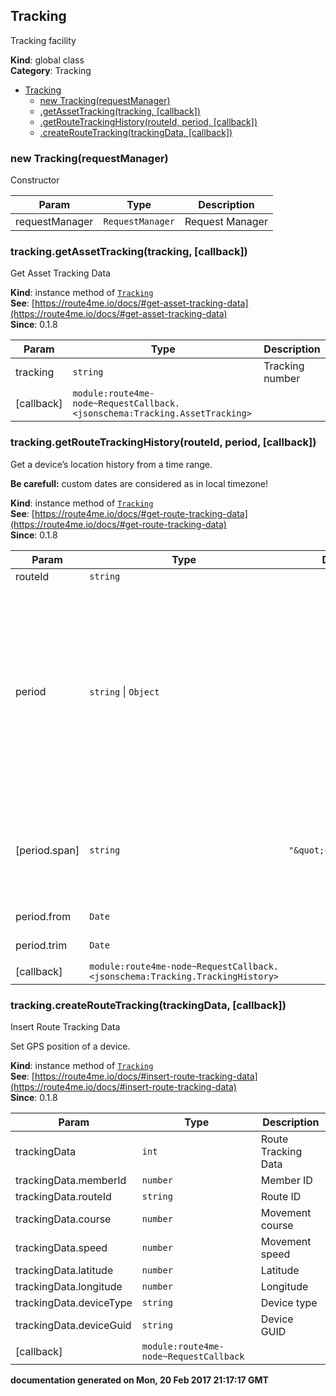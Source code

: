 <a name="Tracking"></a>

## Tracking
Tracking facility

**Kind**: global class  
**Category**: Tracking  

* [Tracking](#Tracking)
    * [new Tracking(requestManager)](#new_Tracking_new)
    * [.getAssetTracking(tracking, [callback])](#Tracking+getAssetTracking)
    * [.getRouteTrackingHistory(routeId, period, [callback])](#Tracking+getRouteTrackingHistory)
    * [.createRouteTracking(trackingData, [callback])](#Tracking+createRouteTracking)

<a name="new_Tracking_new"></a>

### new Tracking(requestManager)
Constructor


| Param | Type | Description |
| --- | --- | --- |
| requestManager | <code>RequestManager</code> | Request Manager |

<a name="Tracking+getAssetTracking"></a>

### tracking.getAssetTracking(tracking, [callback])
Get Asset Tracking Data

**Kind**: instance method of <code>[Tracking](#Tracking)</code>  
**See**: [https://route4me.io/docs/#get-asset-tracking-data](https://route4me.io/docs/#get-asset-tracking-data)  
**Since**: 0.1.8  

| Param | Type | Description |
| --- | --- | --- |
| tracking | <code>string</code> | Tracking number |
| [callback] | <code>module:route4me-node~RequestCallback.&lt;jsonschema:Tracking.AssetTracking&gt;</code> |  |

<a name="Tracking+getRouteTrackingHistory"></a>

### tracking.getRouteTrackingHistory(routeId, period, [callback])
Get a device’s location history from a time range.

**Be carefull:** custom dates are considered as in local timezone!

**Kind**: instance method of <code>[Tracking](#Tracking)</code>  
**See**: [https://route4me.io/docs/#get-route-tracking-data](https://route4me.io/docs/#get-route-tracking-data)  
**Since**: 0.1.8  

| Param | Type | Default | Description |
| --- | --- | --- | --- |
| routeId | <code>string</code> |  | Route ID |
| period | <code>string</code> &#124; <code>Object</code> |  | Time period. Object with `from` and `trim` dates, or one of predefined strings: * `today` * `yesterday` * `thismonth` * `7days` * `14days` * `30days` * `60days` * `90days` * `all_time` |
| [period.span] | <code>string</code> | <code>&quot;\&quot;custom\&quot;&quot;</code> | One of predefined strings (this is an another one way to determine it) |
| period.from | <code>Date</code> |  | Custom start date |
| period.trim | <code>Date</code> |  | Custom end date |
| [callback] | <code>module:route4me-node~RequestCallback.&lt;jsonschema:Tracking.TrackingHistory&gt;</code> |  |  |

<a name="Tracking+createRouteTracking"></a>

### tracking.createRouteTracking(trackingData, [callback])
Insert Route Tracking Data

Set GPS position of a device.

**Kind**: instance method of <code>[Tracking](#Tracking)</code>  
**See**: [https://route4me.io/docs/#insert-route-tracking-data](https://route4me.io/docs/#insert-route-tracking-data)  
**Since**: 0.1.8  

| Param | Type | Description |
| --- | --- | --- |
| trackingData | <code>int</code> | Route Tracking Data |
| trackingData.memberId | <code>number</code> | Member ID |
| trackingData.routeId | <code>string</code> | Route ID |
| trackingData.course | <code>number</code> | Movement course |
| trackingData.speed | <code>number</code> | Movement speed |
| trackingData.latitude | <code>number</code> | Latitude |
| trackingData.longitude | <code>number</code> | Longitude |
| trackingData.deviceType | <code>string</code> | Device type |
| trackingData.deviceGuid | <code>string</code> | Device GUID |
| [callback] | <code>module:route4me-node~RequestCallback</code> |  |

**documentation generated on Mon, 20 Feb 2017 21:17:17 GMT**
